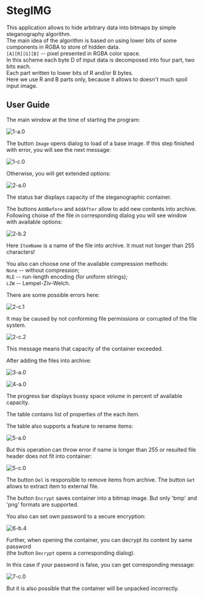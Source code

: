 # StegIMG

This application allows to hide arbitrary data into bitmaps by simple steganography algorithm.  
The main idea of the algorithm is based on using lower bits of some components in RGBA to store of hidden data.  
`[A][R][G][B]` -- pixel presented in RGBA color space.  
In this scheme each byte D of input data is decomposed into four part, two bits each.  
Each part written to lower bits of R and/or B bytes.  
Here we use R and B parts only, because it allows to doesn't much spoil input image.  

## User Guide

The main window at the time of starting the program:

![1-a.0](doc/1-a.0.png)

The button `Image` opens dialog to load of a base image.
If this step finished with error, you will see the next message:

![1-c.0](doc/1-c.0.png)

Otherwise, you will get extended options:

![2-a.0](doc/2-a.0.png)

The status bar displays capacity of the steganographic container.

The buttons `AddBefore` and `AddAfter` allow to add new
contents into archive.
Following choise of the file in corresponding dialog
you will see window with available options:

![2-b.2](doc/2-b.2.png)

Here `ItemName` is a name of the file into archive.
It must not longer than 255 characters!

You also can choose one of the available compression methods:  
`None` -- without compression;  
`RLE` -- run-length encoding (for uniform strings);  
`LZW` -- Lempel-Ziv-Welch.

There are some possible errors here:

![2-c.1](doc/2-c.1.png)

It may be caused by not conforming file permissions or corrupted of the file system.

![2-c.2](doc/2-c.2.png)

This message means that capacity of the container exceeded.

After adding the files into archive:

![3-a.0](doc/3-a.0.png)

![4-a.0](doc/4-a.0.png)

The progress bar displays bussy space volume in percent of available capacity.

The table contains list of properties of the each item.

The table also supports a feature to rename items:

![5-a.0](doc/5-a.0.png)

But this operation can throw error if name is longer than 255 or
resulted file header does not fit into container:

![5-c.0](doc/5-c.0.png)

The button `Del` is responsible to remove items from archive.
The button `Get` allows to extract item to external file.

The button `Encrypt` saves container into a bitmap image.
But only 'bmp' and 'png' formats are supported.

You also can set own password to a secure encryption:

![6-b.4](doc/6-b.4.png)

Further, when opening the container, you can decrypt its content by same password  
(the button `Decrypt` opens a corresponding dialog).

In this case if your password is false, you can get corresponding message:

![7-c.0](doc/7-c.0.png)

But it is also possible that the container will be unpacked incorrectly.

